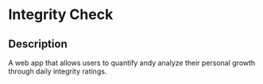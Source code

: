 # Integrity Check

## Description
A web app that allows users to quantify andy analyze their personal growth through daily integrity ratings. 